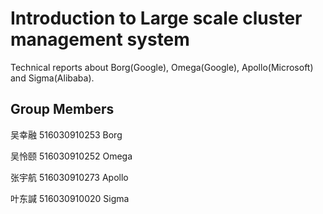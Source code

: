 # Introduction to Large scale cluster management system
Technical reports about Borg(Google), Omega(Google), Apollo(Microsoft) and Sigma(Alibaba).

## Group Members
吴幸融 516030910253 Borg

吴怜颐 516030910252 Omega

张宇航 516030910273 Apollo

叶东諴 516030910020 Sigma


